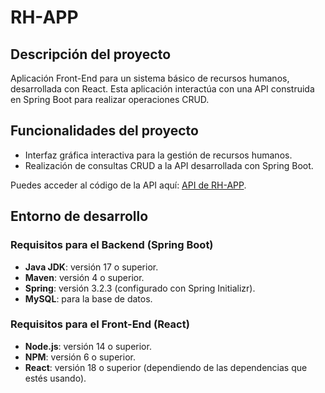 # RH-APP

## Descripción del proyecto
Aplicación Front-End para un sistema básico de recursos humanos, desarrollada con React. Esta aplicación interactúa con una API construida en Spring Boot para realizar operaciones CRUD.

## Funcionalidades del proyecto
- Interfaz gráfica interactiva para la gestión de recursos humanos.
- Realización de consultas CRUD a la API desarrollada con Spring Boot.

Puedes acceder al código de la API aquí: [API de RH-APP](https://github.com/Fabri0607/RH-API).

## Entorno de desarrollo

### Requisitos para el Backend (Spring Boot)
- **Java JDK**: versión 17 o superior.
- **Maven**: versión 4 o superior.
- **Spring**: versión 3.2.3 (configurado con Spring Initializr).
- **MySQL**: para la base de datos.

### Requisitos para el Front-End (React)
- **Node.js**: versión 14 o superior.
- **NPM**: versión 6 o superior.
- **React**: versión 18 o superior (dependiendo de las dependencias que estés usando).
